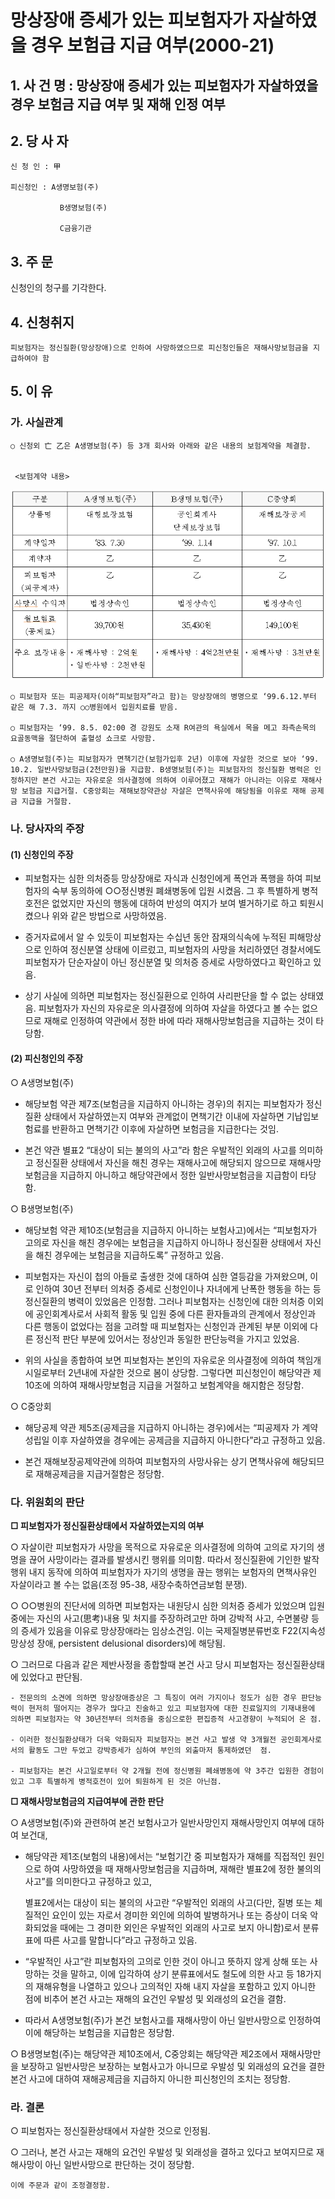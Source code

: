 # 망상장애 증세가 있는 피보험자가 자살하였을 경우 보험급 지급 여부(2000-21)


## 1. 사 건 명 : 망상장애 증세가 있는 피보험자가 자살하였을 경우 보험금 지급 여부 및 재해 인정 여부

## 2. 당 사 자

    신 청 인 : 甲
              
    피신청인 : A생명보험(주) 

               B생명보험(주)

               C금융기관
              

## 3. 주    문

   신청인의 청구를 기각한다.

##  4. 신청취지

    피보험자는 정신질환(망상장애)으로 인하여 사망하였으므로 피신청인들은 재해사망보험금을 지급하여야 함



## 5. 이   유

### 가. 사실관계

    ○ 신청외 亡 乙은 A생명보험(주) 등 3개 회사와 아래와 같은 내용의 보험계약을 체결함.


     <보험계약 내용>

![alt image](https://raw.githubusercontent.com/aijinet/bodoc-claim-contents/master/contents/images/52_1.PNG)

<!--
구분
A생명보험(주)
B생명보험(주)
C중앙회
상품명

대형보장보험

공인회계사 단체보장보험
재해보장공제

계약일자
‘83. 7.30
‘99. 1.14
‘97. 10.1
계약자
乙
乙
乙
피보험자
(피공제자)
乙

乙

乙

사망시 수익자
법정상속인
법정상속인
법정상속인
월보험료
(공제료)
39,700원
35,430원
149,100원
주요 보장내용

ㆍ재해사망 : 2억원
ㆍ일반사망 : 2천만원
ㆍ재해사망 : 4억2천만원

ㆍ재해사망 : 3천만원-->



    ○ 피보험자 또는 피공제자(이하“피보험자”라고 함)는 망상장애의 병명으로 ‘99.6.12.부터 같은 해 7.3. 까지 ○○병원에서 입원치료를 받음.

    ○ 피보험자는 ‘99. 8.5. 02:00 경 강원도 소재 R여관의 욕실에서 목을 메고 좌측손목의 요골동맥을 절단하여 출혈성 쇼크로 사망함.

    ○ A생명보험(주)는 피보험자가 면책기간(보험가입후 2년) 이후에 자살한 것으로 보아 ‘99. 10.2. 일반사망보험금(2천만원)을 지급함. B생명보험(주)는 피보험자의 정신질환 병력은 인정하지만 본건 사고는 자유로운 의사결정에 의하여 이루어졌고 재해가 아니라는 이유로 재해사망 보험금 지급거절. C중앙회는 재해보장약관상 자살은 면책사유에 해당됨을 이유로 재해 공제금 지급을 거절함. 


### 나. 당사자의 주장

####  (1) 신청인의 주장

  - 피보험자는 심한 의처증등 망상장애로 자식과 신청인에게 폭언과 폭행을 하여  피보험자의 숙부 동의하에 ○○정신병원 폐쇄병동에 입원 시켰음. 그 후     특별하게 병적 호전은 없었지만 자신의 행동에 대하여 반성의 여지가 보여 별거하기로 하고 퇴원시켰으나 위와 같은 방법으로 사망하였음.

   - 증거자료에서 알 수 있듯이 피보험자는 수십년 동안 잠재의식속에 누적된 피해망상으로 인하여 정신분열 상태에 이르렀고,  피보험자의 사망을 처리하였던 경찰서에도 피보험자가 단순자살이 아닌 정신분열 및 의처증 증세로  사망하였다고 확인하고 있음.
     
  - 상기 사실에 의하면 피보험자는 정신질환으로 인하여 사리판단을 할 수 없는 상태였음. 피보험자가 자신의 자유로운 의사결정에 의하여 자살을 하였다고 볼 수는 없으므로 재해로 인정하여 약관에서 정한 바에 따라 재해사망보험금을 지급하는 것이 타당함.

#### (2) 피신청인의 주장

  ○  A생명보험(주)
   - 해당보험 약관 제7조(보험금을 지급하지 아니하는 경우)의 취지는  피보험자가 정신질환 상태에서 자살하였는지 여부와 관계없이 면책기간 이내에 자살하면 기납입보험료를 반환하고 면책기간 이후에  자살하면 보험금을 지급한다는 것임.  

   - 본건 약관  별표2 “대상이 되는 불의의 사고”라 함은 우발적인 외래의 사고를 의미하고 정신질환 상태에서 자신을 해친 경우는 재해사고에 해당되지 않으므로 재해사망보험금을 지급하지 아니하고 해당약관에서 정한 일반사망보험금을 지급함이 타당함.

  ○  B생명보험(주)
   - 해당보험 약관 제10조(보험금을 지급하지 아니하는 보험사고)에서는 “피보험자가 고의로 자신을 해친 경우에는 보험금을 지급하지 아니하나 정신질환 상태에서 자신을 해친 경우에는 보험금을 지급하도록” 규정하고 있음.

   - 피보험자는 자신이 첩의 아들로 출생한 것에 대하여 심한 열등감을 가져왔으며, 이로 인하여 30년 전부터 의처증 증세로 신청인이나 자녀에게 난폭한 행동을 하는 등 정신질환의 병력이 있었음은 인정함. 그러나 피보험자는 신청인에 대한 의처증 이외에 공인회계사로서 사회적 활동 및 입원 중에 다른 환자들과의 관계에서 정상인과 다른 행동이 없었다는 점을 고려할 때 피보험자는 신청인과 관계된 부분 이외에 다른 정신적 판단 부분에 있어서는 정상인과 동일한 판단능력을 가지고 있었음. 

   - 위의 사실을 종합하여 보면 피보험자는 본인의 자유로운 의사결정에 의하여 책임개시일로부터 2년내에 자살한 것으로 봄이 상당함. 그렇다면 피신청인이 해당약관 제10조에 의하여 재해사망보험금 지급을 거절하고 보험계약을 해지함은 정당함.

  ○  C중앙회
   - 해당공제 약관 제5조(공제금을 지급하지 아니하는 경우)에서는 “피공제자 가 계약성립일 이후 자살하였을 경우에는 공제금을 지급하지 아니한다”라고 규정하고 있음.

   - 본건 재해보장공제약관에 의하여 피보험자의 사망사유는 상기 면책사유에 해당되므로 재해공제금을 지급거절함은 정당함.

### 다. 위원회의 판단

 **□ 피보험자가 정신질환상태에서 자살하였는지의 여부** 
  
  ○ 자살이란 피보험자가 사망을 목적으로 자유로운 의사결정에 의하여 고의로 자기의 생명을 끊어 사망이라는 결과를 발생시킨 행위를 의미함. 따라서 정신질환에 기인한 발작행위 내지 동작에 의하여 피보험자가 자기의 생명을 끊는 행위는 보험자의 면책사유인 자살이라고 볼 수는 없음(조정 95-38, 새장수축하연금보험 분쟁).
       
  ○ ○○병원의 진단서에 의하면 피보험자는 내원당시 심한 의처증 증세가 있었으며 입원 중에는 자신의 사고(思考)내용 및 처지를 주장하려고만   하며 강박적 사고, 수면불량 등의 증세가 있음을 이유로 망상장애라는 임상소견임. 이는 국제질병분류번호 F22(지속성 망상성 장애, persistent delusional disorders)에 해당됨. 

  ○ 그러므로 다음과 같은 제반사정을 종합할때 본건 사고 당시 피보험자는  정신질환상태에 있었다고 판단됨.

    - 전문의의 소견에 의하면 망상장애증상은 그 특징이 여러 가지이나 정도가 심한 경우 판단능력이 현저히 떨어지는 경우가 많다고 진술하고 있고 피보험자에 대한 진료일지의 기재내용에 의하면 피보험자는 약 30년전부터 의처증을 중심으로한 편집증적 사고경향이 누적되어 온 점.
   
    - 이러한 정신질환상태가 더욱 악화되자 피보험자는 본건 사고 발생 약 3개월전 공인회계사로서의 활동도 그만 두었고 강박증세가 심하여 부인의 외출마저 통제하였던  점. 

    - 피보험자는 본건 사고일로부터 약 2개월 전에 정신병원 폐쇄병동에 약 3주간 입원한 경험이 있고 그후 특별하게 병적호전이 있어 퇴원하게 된 것은 아닌점.
   
  **□ 재해사망보험금의 지급여부에 관한 판단**

   ○ A생명보험(주)와 관련하여 본건 보험사고가 일반사망인지 재해사망인지 여부에 대하여 보건대,

   - 해당약관 제1조(보험의 내용)에서는 “보험기간 중 피보험자가 재해를 직접적인 원인으로 하여 사망하였을 때 재해사망보험금을 지급하며, 재해란  별표2에 정한 불의의 사고”를 의미한다고 규정하고 있고,

     별표2에서는 대상이 되는 불의의 사고란 “우발적인 외래의 사고(다만,  질병 또는 체질적인 요인이 있는 자로서 경미한 외인에 의하여 발병하거나 또는 증상이 더욱 악화되었을 때에는 그 경미한 외인은 우발적인   외래의 사고로 보지 아니함)로서 분류표에 따른 사고를 말합니다”라고  규정하고 있음. 

  - “우발적인 사고”란 피보험자의 고의로 인한 것이 아니고 뜻하지 않게 상해 또는 사망하는 것을 말하고, 이에 입각하여 상기 분류표에서도 철도에 의한 사고 등 18가지의 재해유형을 나열하고 있으나 고의적인 자해  내지 자살을 포함하고 있지 아니한 점에 비추어 본건 사고는 재해의 요건인 우발성 및 외래성의 요건을 결함.

  - 따라서 A생명보험(주)가 본건 보험사고를 재해사망이 아닌 일반사망으로 인정하여 이에 해당하는 보험금을 지급함은 정당함.

  ○ B생명보험(주)는 해당약관 제10조에서, C중앙회는 해당약관 제2조에서 재해사망만을 보장하고 일반사망은 보장하는 보험사고가 아니므로 우발성 및 외래성의 요건을 결한 본건 사고에 대하여 재해공제금을 지급하지 아니한 피신청인의 조치는 정당함.


### 라. 결론

  ○ 피보험자는 정신질환상태에서 자살한 것으로 인정됨.

  ○ 그러나, 본건 사고는 재해의 요건인 우발성 및 외래성을 결하고 있다고 보여지므로 재해사망이 아닌 일반사망으로 판단하는 것이 정당함. 

    이에 주문과 같이 조정결정함.

